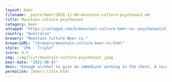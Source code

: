 ```yaml
---
layout: beer
filename: _posts/beer/2016-11-09-mountain-culture-psychonaut.md
title: Mountain culture psychonaut
category: beer
untappd: "https://untappd.com/b/mountain-culture-beer-co--psychonaut/4708905"
country: "Australia"
brewery: "Mountain Culture Beer Co."
breweryURL: "/brewery/mountain-culture-beer-co.html"
style: "IPA - Triple"
score: 8.5
img: /img/list/mountain-culture-psychonaut.jpeg
beer-date: "2022-08-07"
desc: "Enough alcohol to give an immediate warming in the chest. A nice west coast IPA without being too bitter. Smells very dank"
permalink: /beer/:title.html
---
```


